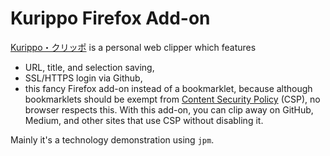 # Kurippo Firefox Add-on
[Kurippo・クリッポ](https://github.com/fasiha/kurippo) is a personal web clipper which features
- URL, title, and selection saving,
- SSL/HTTPS login via Github,
- this fancy Firefox add-on instead of a bookmarklet, because although bookmarklets should be exempt from [Content Security Policy](https://github.com/blog/1477-content-security-policy) (CSP), no browser respects this. With this add-on, you can clip away on GitHub, Medium, and other sites that use CSP without disabling it.

Mainly it's a technology demonstration using `jpm`.
